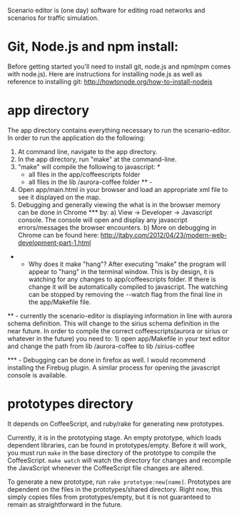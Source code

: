 Scenario editor is (one day) software for editing road networks and scenarios
for traffic simulation.

Git, Node.js and npm install:
=======================
Before getting started you'll need to install git, node.js and npm(npm comes with node.js).
Here are instructions for installing node.js as well as reference to installing git:
http://howtonode.org/how-to-install-nodejs 


app directory
=============
The app directory contains everything necessary to run the scenario-editor. In order to run the
application do the following:
1) At command line, navigate to the app directory.
2) In the app directory, run "make" at the command-line.
3) "make" will compile the following to javascript: *
     - all files in the app/coffeescripts folder
     - all files in the lib
/aurora-coffee folder ** - 
4) Open app/main.html in your browser and load an appropriate xml file to see it displayed on the map.
5) Debugging and generally viewing the what is in the browser memory can be done in Chrome *** by:
   a) View -> Developer -> Javascript console. The console will open and display any javascript errors/messages the browser encounters.
   b) More on debugging in Chrome can be found here: http://jtaby.com/2012/04/23/modern-web-development-part-1.html

* - Why does it make "hang"? After executing "make" the program will appear to "hang" in the terminal window. 
    This is by design, it is watching for any changes to app/coffeescripts folder. 
    If there is change it will be automatically compiled to javascript. The watching can be stopped by removing
    the --watch flag from the final line in the app/Makefile file.

** - currently the scenario-editor is displaying information in line with aurora schema definition. This will change 
     to the sirius schema definition in the near future. In order to
     compile the correct coffeescripts(aurora or sirius or whatever in the future) you need to:
     1) open app/Makefile in your text editor and change the path from lib
/aurora-coffee to lib
/sirius-coffee

*** - Debugging can be done in firefox as well. I would recommend installing the Firebug plugin. A similar process for opening the javascript 
      console is available.


prototypes directory
===================
It depends on CoffeeScript, and ruby/rake for generating new prototypes.

Currently, it is in the prototyping stage. An empty prototype, which loads
dependent libraries, can be found in prototypes/empty. Before it will work,
you must run `make` in the base directory of the prototype to compile the
CoffeeScript. `make watch` will watch the directory for changes and recompile
the JavaScript whenever the CoffeeScript file changes are altered.

To generate a new prototype, run `rake prototype:new[name]`. Prototypes are
dependent on the files in the prototypes/shared directory. Right now, this
simply copies files from prototypes/empty, but it is not guaranteed to remain
as straightforward in the future.
